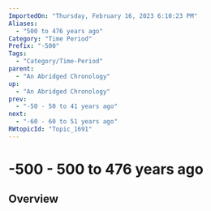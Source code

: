 ```yaml
---
ImportedOn: "Thursday, February 16, 2023 6:10:23 PM"
Aliases:
  - "500 to 476 years ago"
Category: "Time Period"
Prefix: "-500"
Tags:
  - "Category/Time-Period"
parent:
  - "An Abridged Chronology"
up:
  - "An Abridged Chronology"
prev:
  - "-50 - 50 to 41 years ago"
next:
  - "-60 - 60 to 51 years ago"
RWtopicId: "Topic_1691"
---
```

# -500 - 500 to 476 years ago
## Overview

